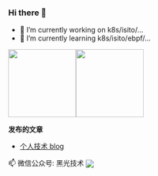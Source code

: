 ### Hi there 👋

- 🔭 I’m currently working on k8s/isito/...
- 🌱 I’m currently learning k8s/isito/ebpf/...


<img align="center" height="137px" src="https://github-readme-stats.vercel.app/api?username=helight&hide_border=true&show_icons=true&include_all_commits=true&line_height=21&theme=radical&locale=cn" /><img align="center" height="137px" src="https://github-readme-stats.vercel.app/api/top-langs/?bg_color=30%2Ce96443%2C904e95&title_color=fff&username=helight&text_color=fff&locale=cn" />


**发布的文章**
- [个人技术 blog](http://helight.cn/blog/)


📫 微信公众号: 黑光技术
<img align="center" src="http://www.helight.info/img/site/mp.jpg" />
<!--
**helight/helight** is a ✨ _special_ ✨ repository because its `README.md` (this file) appears on your GitHub profile.

Here are some ideas to get you started:

- 🔭 I’m currently working on ...
- 🌱 I’m currently learning ...
- 👯 I’m looking to collaborate on ...
- 🤔 I’m looking for help with ...
- 💬 Ask me about ...
- 📫 How to reach me: ...
- 😄 Pronouns: ...
- ⚡ Fun fact: ...
-->
